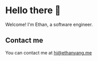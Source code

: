 # Hello there 👋
Welcome! I'm Ethan, a software engineer.

## Contact me
You can contact me at hi@ethanyang.me
